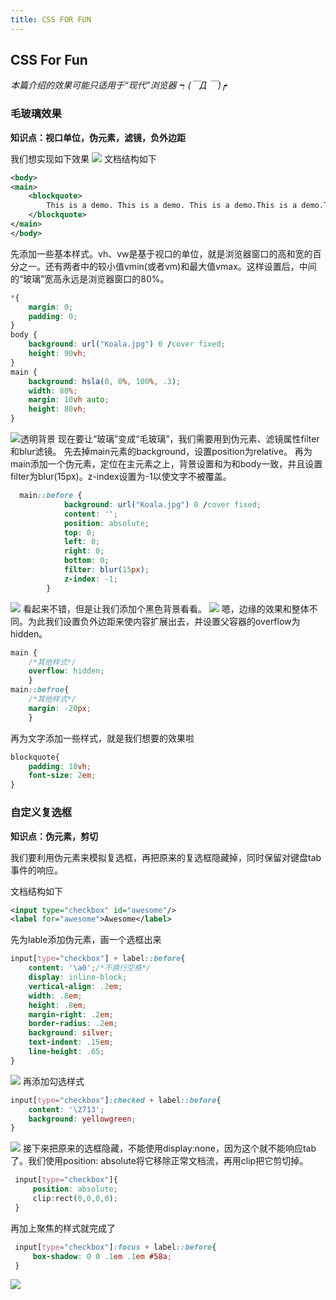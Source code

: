 ```yaml
---
title: CSS FOR FUN
---
```

## CSS For Fun
*本篇介绍的效果可能只适用于“现代”浏览器 ┑(￣Д ￣)┍*
### 毛玻璃效果

**知识点：视口单位，伪元素，滤镜，负外边距**

我们想实现如下效果
![](http://images.cnblogs.com/cnblogs_com/castdream/763932/o_%e6%af%9b%e7%8e%bb%e7%92%83.png)
文档结构如下
``` xml
<body>
<main>
    <blockquote>
        This is a demo. This is a demo. This is a demo.This is a demo.This is a demo.This is a demo.
    </blockquote>
</main>
</body>
```
先添加一些基本样式。vh、vw是基于视口的单位，就是浏览器窗口的高和宽的百分之一。还有两者中的较小值vmin(或者vm)和最大值vmax。这样设置后，中间的“玻璃”宽高永远是浏览器窗口的80%。
``` css
*{
    margin: 0;
    padding: 0;
}
body {
    background: url("Koala.jpg") 0 /cover fixed;
    height: 90vh;
}
main {
    background: hsla(0, 0%, 100%, .3);
    width: 80%;
    margin: 10vh auto;
    height: 80vh;
}
```
![透明背景](http://images.cnblogs.com/cnblogs_com/castdream/763932/o_%e9%80%8f%e6%98%8e%e8%83%8c%e6%99%af.png)
现在要让“玻璃”变成“毛玻璃”，我们需要用到伪元素、滤镜属性filter和blur滤镜。
先去掉main元素的background，设置position为relative。
再为main添加一个伪元素，定位在主元素之上，背景设置和为和body一致，并且设置filter为blur(15px)。z-index设置为-1以使文字不被覆盖。
``` css
  main::before {
            background: url("Koala.jpg") 0 /cover fixed;
            content: '';
            position: absolute;
            top: 0;
            left: 0;
            right: 0;
            bottom: 0;
            filter: blur(15px);
            z-index: -1;
        }
```
![](http://images.cnblogs.com/cnblogs_com/castdream/763932/o_%e4%b8%8d%e5%a4%aa%e5%ae%8c%e7%be%8e.png)
看起来不错，但是让我们添加个黑色背景看看。
![](http://images.cnblogs.com/cnblogs_com/castdream/763932/o_%e8%be%b9%e7%bc%98%e7%be%bd%e5%8c%96.png)
嗯，边缘的效果和整体不同。为此我们设置负外边距来使内容扩展出去，并设置父容器的overflow为hidden。
``` css
main {
	/*其他样式*/
    overflow: hidden;
    }
main::befroe{
	/*其他样式*/
    margin: -20px;
    }
```
再为文字添加一些样式，就是我们想要的效果啦
``` css
blockquote{
    padding: 10vh;
    font-size: 2em;
}
```

### 自定义复选框

**知识点：伪元素，剪切**

我们要利用伪元素来模拟复选框，再把原来的复选框隐藏掉，同时保留对键盘tab事件的响应。

文档结构如下
``` xml
<input type="checkbox" id="awesome"/>
<label for="awesome">Awesome</label>
```
先为lable添加伪元素，画一个选框出来
``` css
input[type="checkbox"] + label::before{
    content: '\a0';/*不换行空格*/
    display: inline-block;
    vertical-align: .2em;
    width: .8em;
    height: .8em;
    margin-right: .2em;
    border-radius: .2em;
    background: silver;
    text-indent: .15em;
    line-height: .65;
}
```
![](http://images.cnblogs.com/cnblogs_com/castdream/763932/o_%e6%b7%bb%e5%8a%a0lable.png)
再添加勾选样式
``` css
input[type="checkbox"]:checked + label::before{
    content: '\2713';
    background: yellowgreen;
}
```
![](http://images.cnblogs.com/cnblogs_com/castdream/763932/o_%e5%8b%be%e9%80%89%e6%a0%b7%e5%bc%8f.png)
接下来把原来的选框隐藏，不能使用display:none，因为这个就不能响应tab了。我们使用position: absolute将它移除正常文档流，再用clip把它剪切掉。
``` css
 input[type="checkbox"]{
     position: absolute;
     clip:rect(0,0,0,0);
 }
```
再加上聚焦的样式就完成了
``` css
 input[type="checkbox"]:focus + label::before{
     box-shadow: 0 0 .1em .1em #58a;
 }
```
![](http://images.cnblogs.com/cnblogs_com/castdream/763932/o_%e5%a4%8d%e9%80%89%e6%a1%86.png)
